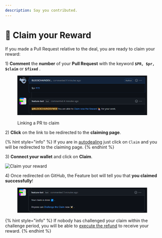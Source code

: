 ```yaml
---
description: Say you contributed.
---
```


# 🙋 Claim your Reward

If you made a Pull Request relative to the deal, you are ready to claim your reward:

1\) **Comment** the **number** of your **Pull Request** with the keyword **`$PR, $pr, $claim`** or **`$fixed`** .

<figure><img src="../.gitbook/assets/capture-github-contributor-claim.png" alt=""><figcaption><p>Linking a PR to claim</p></figcaption></figure>

2\) **Click** on the link to be redirected to the **claiming page**.

{% hint style="info" %}
If you are in [autodealing](https://docs.feature.sh/guides/auto-dealing) just click on `Claim` and you will be redirected to the claiming page.
{% endhint %}

3\) **Connect your wallet** and click on **Claim**.

![Claim your reward](../.gitbook/assets/web3\_claim.png)

4\) Once redirected on GitHub, the Feature bot will tell you that **you claimed successfully**!

<figure><img src="../.gitbook/assets/capture-github-challenge-content.png" alt=""><figcaption></figcaption></figure>

{% hint style="info" %}
If nobody has challenged your claim within the challenge period, you will be able to [execute the refund](https://docs.feature.sh/guides/get-refunded) to receive your reward.
{% endhint %}
